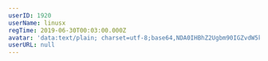 ```yaml
---
userID: 1920
userName: linusx
regTime: 2019-06-30T00:03:00.000Z
avatar: 'data:text/plain; charset=utf-8;base64,NDA0IHBhZ2Ugbm90IGZvdW5kCg=='
userURL: null
---
```



